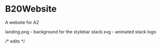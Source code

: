 # B20Website
A website for A2

landing.png - background for the stylebar
stack.svg - animated stack logo

/* edits */

